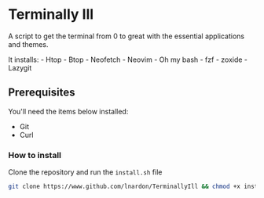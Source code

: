 # Terminally Ill
A script to get the terminal from 0 to great with the essential applications and themes. 

It installs:
    - Htop
    - Btop
    - Neofetch
    - Neovim
    - Oh my bash
    - fzf
    - zoxide
    - Lazygit

## Prerequisites
You'll need the items below installed:
 - Git
 - Curl

### How to install
Clone the repository and run the `install.sh` file
```bash
git clone https://www.github.com/lnardon/TerminallyIll && chmod +x install.sh &&./install.sh
```
